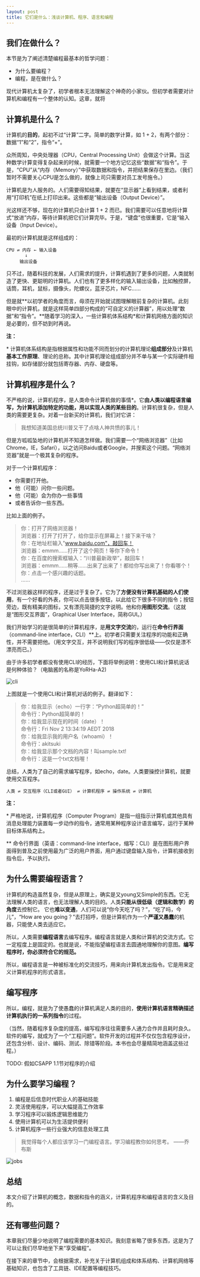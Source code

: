 ```yaml
---
layout: post
title: 它们是什么：浅谈计算机、程序、语言和编程
---
```




## 我们在做什么？

本节是为了阐述清楚编程最基本的哲学问题：
* 为什么要编程？
* 编程，是在做什么？

现代计算机太复杂了，初学者根本无法理解这个神奇的小家伙。但初学者需要对计算机和编程有一个整体的认知。这章，就将

## 计算机是什么？

计算机的**目的**，起初不过“计算”二字。简单的数学计算，如 1 + 2，有两个部分：数据“1”和“2”，指令“+”。

众所周知，中央处理器（CPU，Central Processing Unit）会做这个计算。当这种数学计算变得复杂起来的时候，就需要一个地方记忆这些“数据”和“指令”。于是，“CPU”从“内存（Memory）”中获取数据和指令，并把结果保存在里边。（我们暂时不需要关心CPU是怎么做的，就像上司只需要对员工发号施令。）

计算机是为人服务的。人们需要得知结果，就要在“显示器”上看到结果，或者利用“打印机”在纸上打印出来。这些都是“输出设备（Output Device）”。

光这样还不够，现在的计算机只会计算 1 + 2 而已。我们需要可以任意地将计算式“放进”内存，等待计算机把它们计算完毕。于是，“键盘”也很重要，它是“输入设备（Input Device）。

最初的计算机就是这样组成的：

```       
CPU ⇌ 内存 ← 输入设备
       ↓
     输出设备
```
只不过，随着科技的发展，人们需求的提升，计算机遇到了更多的问题，人类就制造了更快、更聪明的计算机。人们也有了更多样化的输入输出设备，比如触控屏，话筒，耳机，鼠标，摄像头，陀螺仪，蓝牙芯片，NFC……

但是就**以初学者的角度而言，毋须在开始就试图理解眼前复杂的计算机。此刻眼中的计算机，就是这样简单四部分构成的“可自定义的计算器”，用以处理“数据”和“指令”。**随着学习的深入，一些计算机体系结构\*和计算机网络方面的知识是必要的，但不妨到时再说。

**注：**

\* 计算机体系结构是指根据属性和功能不同而划分的计算机理论**组成部分**及计算机**基本工作原理**、理论的总称。其中计算机理论组成部分并不单与某一个实际硬件相挂钩，如存储部分就包括寄存器、内存、硬盘等。

## 计算机程序是什么？

不严格的说，计算机程序，是人类命令计算机做的事情\*。它**由人类以编程语言编写，为计算机添加特定的功能，用以实现人类的某些目的**。计算机很复杂，但是人类的需要更复杂。对着一台新买的计算机，我们对它讲：

> 我想知道美国总统川普又干了点啥人神共愤的事儿！

但是方呱呱坠地的计算机并不知道怎样做。我们需要一个“网络浏览器”（比如Chrome，IE，Safari），以之访问Baidu或者Google，并搜索这个问题。“网络浏览器”就是一个极其复杂的程序。

对于一个计算机程序：

* 你需要打开他。
* 他（可能）问你一些问题。
* 他（可能）会为你办一些事情
* 或者告诉你一些东西。

比如上面的例子。

> 你：打开了网络浏览器！<br>
浏览器：打开了打开了，给你显示在屏幕上！接下来干啥？<br>
你：在地址栏输入"www.baidu.com"，敲回车！<br>
浏览器：emmm……打开了这个网页！等你下命令！<br>
你：在百度的搜索框输入：“川普最新政举”，敲回车！<br>
浏览器：emmm……稍等……出来了出来了！都给你写出来了！你看哪个！<br>
你：点击一个感兴趣的话题。<br>
……

不过浏览器这样的程序，还是过于复杂了。它为了**方便没有计算机基础的人们使用**，有一个好看的外表，你可以点击很多按钮，以此给它下很多不同的指令；按钮旁边，既有精美的图标，又有漂亮简捷的文字说明。他和你**用图形交流**。（这就是“图形交互界面”，Graphical User Interface，简称GUI。）

我们开始学习的是很简单的计算机程序，是**用文字交流**的，运行在**命令行界面**（command-line interface，CLI）\*\*上。初学者只需要关注程序的功能和正确性，并不需要把他。（用文字交互，并不说明我们写的程序很低级——仅仅是漂不漂亮而已。）

由于许多初学者都没有使用CLI的经历，下面将举例说明：使用CLI和计算机说话是何种体验？（电脑酱的名称是YoRHa-A2)

![cli]({{site.notes}}/pl/python/img/cli-example.png)

上图就是一个使用CLI和计算机对话的例子。翻译如下：
> 你：给我显示（echo）一行字：“Python超简单的！”<br>
命令行：Python超简单的！<br>
你：给我显示现在的时间（date）！<br>
命令行：Fri Nov  2 13:34:19 AEDT 2018<br>
你：给我显示我的用户名（whoami）！<br>
命令行：akitsuki<br>
你：给我显示那个文档的内容！叫sample.txt!<br>
命令行：这是一个txt文档喔！

总结，人类为了自己的需求编写程序，如echo，date。人类要操控计算机，就要使用交互程序。
```
人类 ⇌ 交互程序（CLI或者GUI） ⇌ 计算机程序 ⇌ 操作系统 ⇌ 计算机
```

**注：**

\* 严格地说，计算机程序（Computer Program）是指一组指示计算机或其他具有消息处理能力装置每一步动作的指令，通常用某种程序设计语言编写，运行于某种目标体系结构上。

\*\* 命令行界面（英语：command-line interface，缩写：CLI）是在图形用户界面得到普及之前使用最为广泛的用户界面，用户通过键盘输入指令，计算机接收到指令后，予以执行。

## 为什么需要编程语言？

计算机的构造虽然复杂，但是从原理上，确实是又young又Simple的东西。它无法理解人类的语言，也无法理解人类的目的。人类**只能从很低级（逻辑和数学）的角度**去控制它。
它也**难以变通**，人们可以说“你今天吃了吗？”，“吃了吗，今儿”，“How are you going？”去打招呼，但是计算机作为一个**严谨又愚蠢**的机器，只能使人类去适应它。

所以，人类需要**编程语言**去编写程序。编程语言就是人类和计算机的交流方式。它一定程度上是固定的。也就是说，不能指望编程语言去圆通地理解你的意图。**编写程序时，你必须符合它的规范。**

所以，编程语言是一种被标准化的交流技巧，用来向计算机发出指令。它是用来定义计算机程序的形式语言。

## 编写程序

所以，编程，就是为了使愚蠢的计算机满足人类的目的，**使用计算机语言精确描述计算机执行的一系列指令**的过程。

（当然，随着程序复杂度的提高，编写程序往往需要多人通力合作并且耗时良久。软件的编写，就成为了一个“工程问题”。软件开发的过程并不仅仅包含程序设计，还包含分析、设计、编码、测试、除错等阶段。本书也会尽量精简地涵盖这些过程。）

TODO: 假如CSAPP 1.1节对程序的介绍

## 为什么要学习编程？

1. 编程是后信息时代职业人的基础技能
2. 灵活使用程序，可以大幅提高工作效率
3. 学习程序可以锻炼逻辑思维能力
4. 使用计算机可以为生活提供便利
5. 计算机程序一些行业强大的信息处理工具

> 我觉得每个人都应该学习一门编程语言。学习编程教你如何思考。    ——乔布斯

![jobs](https://static.oschina.net/uploads/space/2017/0414/081959_YgiS_2894582.gif)

## 总结

本文介绍了计算机的概念，数据和指令的涵义，计算机程序和编程语言的含义及目的。

## 还有哪些问题？

本章我们尽量少地说明了编程需要的基本知识。我刻意省略了很多东西，这是为了可以让我们尽早地坐下来“享受编程”。

在接下来的章节中，会根据需求，补充关于计算机组成和体系结构、计算机网络等基础知识，也包含了工具链、IDE配置等编程技巧。
